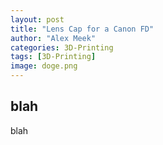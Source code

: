 ```yaml
---
layout: post
title: "Lens Cap for a Canon FD"
author: "Alex Meek"
categories: 3D-Printing
tags: [3D-Printing]
image: doge.png
---
```


## blah 



blah